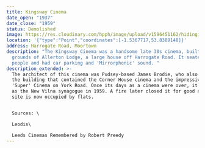 ```yaml
---
title: Kingsway Cinema
date_open: "1937"
date_close: "1959"
status: Demolished
image: https://res.cloudinary.com/hpph/image/upload/v1596451162/hidinginplainsight/kingswaycinema.svg
location: '{"type":"Point","coordinates":[-1.5367717,53.8389148]}'
address: Harrogate Road, Moortown
description: "The Kingsway Cinema was a handsome late 30s cinema, built in the
  grounds of Allerton Lodge, a large house off Harrogate Road. It seated 1,150
  people and had car parking and 'Mirrorphonic' sound. "
description_extended: >-
  The architect of this cinema was Pudsey-based James Brodie, who also designed
  the building that contained the Corner House cinema and the impressive Star
  'Super' Cinema on York Road. Once its days as a cinema were over, it re-opened
  as the New Vilna synagogue in 1959. A fire later closed it for good and the
  site is now occupied by flats.


  Sources: \

  Leodis\

  Leeds Cinemas Remembered by Robert Preedy
---
```

